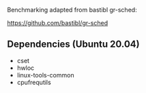 Benchmarking adapted from bastibl gr-sched:

https://github.com/bastibl/gr-sched

## Dependencies (Ubuntu 20.04)

- cset
- hwloc
- linux-tools-common
- cpufrequtils

